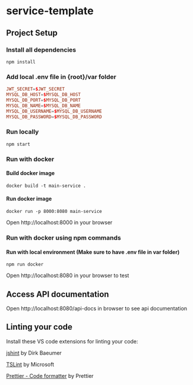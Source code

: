 # service-template

## Project Setup

### Install all dependencies

`npm install`

### Add local .env file in {root}/var folder

```conf
JWT_SECRET=$JWT_SECRET
MYSQL_DB_HOST=$MYSQL_DB_HOST
MYSQL_DB_PORT=$MYSQL_DB_PORT
MYSQL_DB_NAME=$MYSQL_DB_NAME
MYSQL_DB_USERNAME=$MYSQL_DB_USERNAME
MYSQL_DB_PASSWORD=$MYSQL_DB_PASSWORD
```

### Run locally

`npm start`

### Run with docker

#### Build docker image

`docker build -t main-service .`

#### Run docker image

`docker run -p 8000:8080 main-service`

Open http://localhost:8000 in your browser

### Run with docker using npm commands

#### Run with local environment (Make sure to have .env file in var folder)

`npm run docker`

Open http://localhost:8080 in your browser to test

## Access API documentation

Open http://localhost:8080/api-docs in browser to see api documentation

## Linting your code

Install these VS code extensions for linting your code:

[jshint](https://marketplace.visualstudio.com/items?itemName=dbaeumer.jshint) by Dirk Baeumer

[TSLint](https://marketplace.visualstudio.com/items?itemName=ms-vscode.vscode-typescript-tslint-plugin) by Microsoft

[Prettier - Code formatter](https://marketplace.visualstudio.com/items?itemName=esbenp.prettier-vscode) by Prettier
